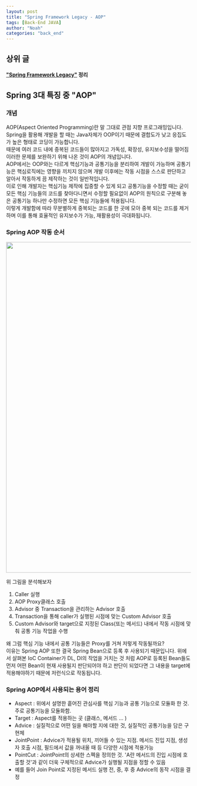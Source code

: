 ```yaml
---
layout: post
title: "Spring Framework Legacy - AOP"
tags: [Back-End JAVA]
author: "Noah"
categories: "back_end"
---
```


## 상위 글
#### ["Spring Framework Legacy"](https://jd6186.github.io/Spring_Framework_Legacy/) 정리

## Spring 3대 특징 중 "AOP"
### 개념
AOP(Aspect Oriented Programming)란 말 그대로 관점 지향 프로그래밍입니다.
Spring을 활용해 개발을 할 때는 Java자체가 OOP이기 때문에 결합도가 낮고 응집도가 높은 형태로 코딩이 가능합니다.
<br/>
때문에 여러 코드 내에 중복된 코드들이 많아지고 가독성, 확장성, 유지보수성을 떨어짐 이러한 문제를 보완하기 위해 나온 것이 AOP의 개념입니다.
<br/>
AOP에서는 OOP와는 다르게 핵심기능과 공통기능을 분리하여 개발이 가능하며 공통기능은 핵심로직에는 영향을 끼치지 않으며 개발 이후에는 작동 시점을 스스로 판단하고 알아서 작동하게 끔 제작하는 것이 일반적입니다.
<br/>
이로 인해 개발자는 핵심기능 제작에 집중할 수 있게 되고 공통기능을 수정할 때는 굳이 모든 핵심 기능들의 코드를 찾아다니면서 수정할 필요없이 AOP의 원칙으로 구분해 놓은 공통기능 하나만 수정하면 모든 핵심 기능들에 적용됩니다.
<br/>
이렇게 개발함에 따라 무분별하게 중복되는 코드를 한 곳에 모아 중복 되는 코드를 제거하며 이를 통해 효율적인 유지보수가 가능, 재활용성이 극대화됩니다.

### Spring AOP 작동 순서
<img src="../../assets/img/2021-12-09-Spring_Framework_Legacy/aop.jpg"  width="900"/>

위 그림을 분석해보자

1. Caller 실행
2. AOP Proxy클래스 호출
3. Advisor 중 Transaction을 관리하는 Advisor 호출
4. Transaction을 통해 caller가 실행된 시점에 맞는 Custom Advisor 호출
5. Custom Advisor와 target으로 지정된 Class(또는 메서드) 내에서 작동 시점에 맞춰 공통 기능 작업을 수행

왜 그럼 핵심 기능 내에서 공통 기능들은 Proxy를 거쳐 저렇게 작동될까요?
<br/>
이유는 Spring AOP 또한 결국 Spring Bean으로 등록 후 사용되기 때문입니다. 위에서 살펴본 IoC Container가 DL, DI의 작업을 거치는 것 처럼 AOP로 등록된 Bean들도 먼저 어떤 Bean이 현재 사용될지 판단되어야 하고 판단이 되었다면 그 내용을 target에 적용해야하기 때문에 저런식으로 작동됩니다.

### Spring AOP에서 사용되는 용어 정리
- Aspect : 위에서 설명한 흩어진 관심사를 핵심 기능과 공통 기능으로 모듈화 한 것. 주로 공통기능을 모듈화함.
- Target : Aspect를 적용하는 곳 (클래스, 메서드 ... )
- Advice : 실질적으로 어떤 일을 해야할 지에 대한 것, 실질적인 공통기능을 담은 구현체
- JointPoint : Advice가 적용될 위치, 끼어들 수 있는 지점. 메서드 진입 지점, 생성자 호출 시점, 필드에서 값을 꺼내올 때 등 다양한 시점에 적용가능
- PointCut : JointPoint의 상세한 스펙을 정의한 것. 'A란 메서드의 진입 시점에 호출할 것'과 같이 더욱 구체적으로 Advice가 실행될 지점을 정할 수 있음
- 예를 들어 Join Point로 지정된 메서드 실행 전, 중, 후 중 Advice의 동작 시점을 결정
